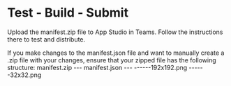 ﻿# Test - Build - Submit

Upload the manifest.zip file to App Studio in Teams. Follow the instructions there to test and distribute. 

If you make changes to the manifest.json file and want to manually create a .zip file with your changes, ensure that your zipped file has the following structure:
  manifest.zip
  --- manifest.json
  --- <images>
  ------192x192.png
  ------32x32.png





